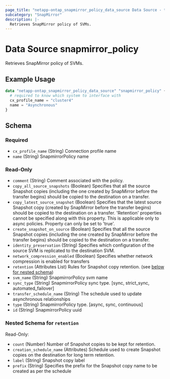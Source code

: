 ```yaml
---
page_title: "netapp-ontap_snapmirror_policy_data_source Data Source - terraform-provider-netapp-ontap"
subcategory: "SnapMirror"
description: |-
  Retrieves SnapMirror policy of SVMs.
---
```


# Data Source snapmirror_policy

Retrieves SnapMirror policy of SVMs.

## Example Usage
```terraform
data "netapp-ontap_snapmirror_policy_data_source" "snapmirror_policy" {
  # required to know which system to interface with
  cx_profile_name = "cluster4"
  name = "Asynchronous"
}
```

<!-- schema generated by tfplugindocs -->
## Schema

### Required

- `cx_profile_name` (String) Connection profile name
- `name` (String) SnapmirrorPolicy name

### Read-Only

- `comment` (String) Comment associated with the policy.
- `copy_all_source_snapshots` (Boolean) Specifies that all the source Snapshot copies (including the one created by SnapMirror before the transfer begins) should be copied to the destination on a transfer.
- `copy_latest_source_snapshot` (Boolean) Specifies that the latest source Snapshot copy (created by SnapMirror before the transfer begins) should be copied to the destination on a transfer. 'Retention' properties cannot be specified along with this property. This is applicable only to async policies. Property can only be set to 'true'.
- `create_snapshot_on_source` (Boolean) Specifies that all the source Snapshot copies (including the one created by SnapMirror before the transfer begins) should be copied to the destination on a transfer.
- `identity_preservation` (String) Specifies which configuration of the source SVM is replicated to the destination SVM.
- `network_compression_enabled` (Boolean) Specifies whether network compression is enabled for transfers
- `retention` (Attributes List) Rules for Snapshot copy retention. (see [below for nested schema](#nestedatt--retention))
- `svm_name` (String) SnapmirrorPolicy svm name
- `sync_type` (String) SnapmirrorPolicy sync type. [sync, strict_sync, automated_failover]
- `transfer_schedule_name` (String) The schedule used to update asynchronous relationships
- `type` (String) SnapmirrorPolicy type. [async, sync, continuous]
- `id` (String) SnapmirrorPolicy uuid

<a id="nestedatt--retention"></a>
### Nested Schema for `retention`

Read-Only:

- `count` (Number) Number of Snapshot copies to be kept for retention.
- `creation_schedule_name` (Attributes) Schedule used to create Snapshot copies on the destination for long term retention. 
- `label` (String) Snapshot copy label
- `prefix` (String) Specifies the prefix for the Snapshot copy name to be created as per the schedule
